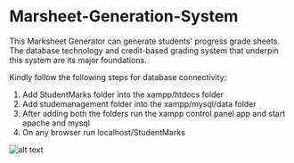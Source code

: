 # Marsheet-Generation-System
This Marksheet Generator can generate students' progress grade sheets.  The database technology and credit-based grading system that underpin this system are its major foundations. 

Kindly follow the following steps for database connectivity:
1. Add StudentMarks folder into the xampp/htdocs folder
2. Add studemanagement folder into the xampp/mysql/data folder
3. After adding both the folders run the xampp control panel app and start apache and mysql
4. On any browser run localhost/StudentMarks

![alt text](https://drive.google.com/file/d/1oTqGYzN3rSJuoOdQF5mk7Zvf1r5bzShX/view?usp=share_link)
